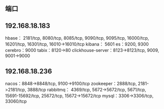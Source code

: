 
## 端口

##  192.168.18.183
hbase： 2181/tcp, 8080/tcp, 8085/tcp, 9090/tcp, 9095/tcp, 16000/tcp, 16201/tcp, 16301/tcp, 16010->16010/tcp
kibana： 5601
es：9200, 9300
cerebro：9000
tabix：8120->80
clickhouse-server：8123->8123/tcp, 9009, 9001->9000


##  192.168.18.236
nacos：8848->8848/tcp, 9100->9100/tcp
zookeeper：2888/tcp, 2181->2181/tcp, 3888/tcp
rabbitmq： 4369/tcp, 5672->5672/tcp, 5671/tcp, 15691-15692/tcp, 25672/tcp, 15672->15672/tcp
mysql：3306->3306/tcp, 33060/tcp